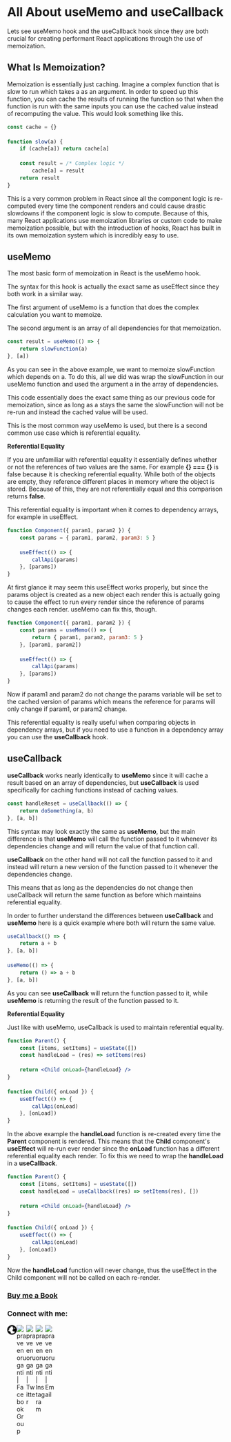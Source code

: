 # All About useMemo and useCallback

Lets see useMemo hook and the useCallback hook since they are both crucial for creating performant React applications through the use of memoization.

## What Is Memoization?
Memoization is essentially just caching. Imagine a complex function that is slow to run which takes a as an argument. In order to speed up this function, you can cache the results of running the function so that when the function is run with the same inputs you can use the cached value instead of recomputing the value. This would look something like this.

```jsx
const cache = {}

function slow(a) {
    if (cache[a]) return cache[a]

    const result = /* Complex logic */
        cache[a] = result
    return result
}

```

This is a very common problem in React since all the component logic is re-computed every time the component renders and could cause drastic slowdowns if the component logic is slow to compute. Because of this, many React applications use memoization libraries or custom code to make memoization possible, but with the introduction of hooks, React has built in its own memoization system which is incredibly easy to use.

## useMemo
The most basic form of memoization in React is the useMemo hook.

The syntax for this hook is actually the exact same as useEffect since they both work in a similar way.

The first argument of useMemo is a function that does the complex calculation you want to memoize.

The second argument is an array of all dependencies for that memoization.

```jsx
const result = useMemo(() => {
    return slowFunction(a)
}, [a])
```

As you can see in the above example, we want to memoize slowFunction which depends on a. To do this, all we did was wrap the slowFunction in our useMemo function and used the argument a in the array of dependencies.

This code essentially does the exact same thing as our previous code for memoization, since as long as a stays the same the slowFunction will not be re-run and instead the cached value will be used.

This is the most common way useMemo is used, but there is a second common use case which is referential equality.

**Referential Equality**

If you are unfamiliar with referential equality it essentially defines whether or not the references of two values are the same. For example **{} === {}** is false because it is checking referential equality. While both of the objects are empty, they reference different places in memory where the object is stored. Because of this, they are not referentially equal and this comparison returns **false**.

This referential equality is important when it comes to dependency arrays, for example in useEffect.

```jsx
function Component({ param1, param2 }) {
    const params = { param1, param2, param3: 5 }

    useEffect(() => {
        callApi(params)
    }, [params])
}

```

At first glance it may seem this useEffect works properly, but since the params object is created as a new object each render this is actually going to cause the effect to run every render since the reference of params changes each render. useMemo can fix this, though.

```jsx
function Component({ param1, param2 }) {
    const params = useMemo(() => {
        return { param1, param2, param3: 5 }
    }, [param1, param2])

    useEffect(() => {
        callApi(params)
    }, [params])
}

```

Now if param1 and param2 do not change the params variable will be set to the cached version of params which means the reference for params will only change if param1, or param2 change.

This referential equality is really useful when comparing objects in dependency arrays, but if you need to use a function in a dependency array you can use the **useCallback** hook.

## useCallback

**useCallback** works nearly identically to **useMemo** since it will cache a result based on an array of dependencies, but **useCallback** is used specifically for caching functions instead of caching values.

```jsx
const handleReset = useCallback(() => {
    return doSomething(a, b)
}, [a, b])
```

This syntax may look exactly the same as **useMemo**, but the main difference is that **useMemo** will call the function passed to it whenever its dependencies change and will return the value of that function call.

**useCallback** on the other hand will not call the function passed to it and instead will return a new version of the function passed to it whenever the dependencies change.

This means that as long as the dependencies do not change then useCallback will return the same function as before which maintains referential equality.

In order to further understand the differences between **useCallback** and **useMemo** here is a quick example where both will return the same value.

```jsx
useCallback(() => {
    return a + b
}, [a, b])

useMemo(() => {
    return () => a + b
}, [a, b])

```
As you can see **useCallback** will return the function passed to it, while **useMemo** is returning the result of the function passed to it.

**Referential Equality**

Just like with useMemo, useCallback is used to maintain referential equality.

```jsx
function Parent() {
    const [items, setItems] = useState([])
    const handleLoad = (res) => setItems(res)

    return <Child onLoad={handleLoad} />
}

function Child({ onLoad }) {
    useEffect(() => {
        callApi(onLoad)
    }, [onLoad])
}


```

In the above example the **handleLoad** function is re-created every time the **Parent** component is rendered. This means that the **Child** component's **useEffect** will re-run ever render since the **onLoad** function has a different referential equality each render. To fix this we need to wrap the **handleLoad** in a **useCallback**.

```jsx
function Parent() {
    const [items, setItems] = useState([])
    const handleLoad = useCallback((res) => setItems(res), [])

    return <Child onLoad={handleLoad} />
}

function Child({ onLoad }) {
    useEffect(() => {
        callApi(onLoad)
    }, [onLoad])
}

```

Now the **handleLoad** function will never change, thus the useEffect in the Child component will not be called on each re-render.

### [Buy me a Book](https://www.buymeacoffee.com/praveenoruganti)

### Connect with me:

[<img align="left" alt="praveenorugantitech.blogspot.com" width="22px" src="https://raw.githubusercontent.com/iconic/open-iconic/master/svg/globe.svg" />][website]
[<img align="left" alt="praveenoruganti | Facebook Group" width="22px" src="https://cdn.jsdelivr.net/npm/simple-icons@v3/icons/facebook.svg" />][facebookgroup]
[<img align="left" alt="praveenoruganti | Twitter" width="22px" src="https://cdn.jsdelivr.net/npm/simple-icons@v3/icons/twitter.svg" />][twitter]
[<img align="left" alt="praveenoruganti | Instagram" width="22px" src="https://cdn.jsdelivr.net/npm/simple-icons@v3/icons/instagram.svg" />][instagram]
[<img align="left" alt="praveenoruganti | Email" width="22px" src="https://cdn.jsdelivr.net/npm/simple-icons@v3/icons/gmail.svg" />][email]

<br/>

[website]: https://praveenorugantitech.blogspot.com
[twitter]: https://mobile.twitter.com/praveenoruganti
[facebookgroup]: https://www.facebook.com/groups/praveenorugantitech
[instagram]: https://instagram.com/praveenorugantitech
[email]: mailto:praveenorugantitech@gmail.com

